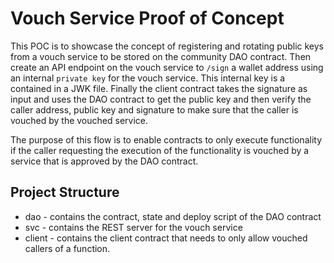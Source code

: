 # Vouch Service Proof of Concept

This POC is to showcase the concept of registering and rotating public keys from a vouch service to be stored on the community DAO contract. Then create an API endpoint on the vouch service to `/sign` a wallet address using an internal `private key` for the vouch service. This internal key is a contained in a JWK file. Finally the client contract takes the signature as input and uses the DAO contract to get the public key and then verify the caller address, public key and signature to make sure that the caller is vouched by the vouched service. 

The purpose of this flow is to enable contracts to only execute functionality if the caller requesting the execution of the functionality is vouched by a service that is approved by the DAO contract.

## Project Structure

* dao - contains the contract, state and deploy script of the DAO contract
* svc - contains the REST server for the vouch service
* client - contains the client contract that needs to only allow vouched callers of a function.